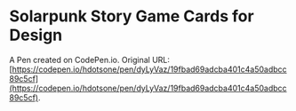# Solarpunk Story Game Cards for Design

A Pen created on CodePen.io. Original URL: [https://codepen.io/hdotsone/pen/dyLyVaz/19fbad69adcba401c4a50adbcc89c5cf](https://codepen.io/hdotsone/pen/dyLyVaz/19fbad69adcba401c4a50adbcc89c5cf).

